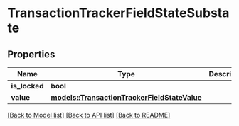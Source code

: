 # TransactionTrackerFieldStateSubstate

## Properties

Name | Type | Description | Notes
------------ | ------------- | ------------- | -------------
**is_locked** | **bool** |  | 
**value** | [**models::TransactionTrackerFieldStateValue**](TransactionTrackerFieldStateValue.md) |  | 

[[Back to Model list]](../README.md#documentation-for-models) [[Back to API list]](../README.md#documentation-for-api-endpoints) [[Back to README]](../README.md)



